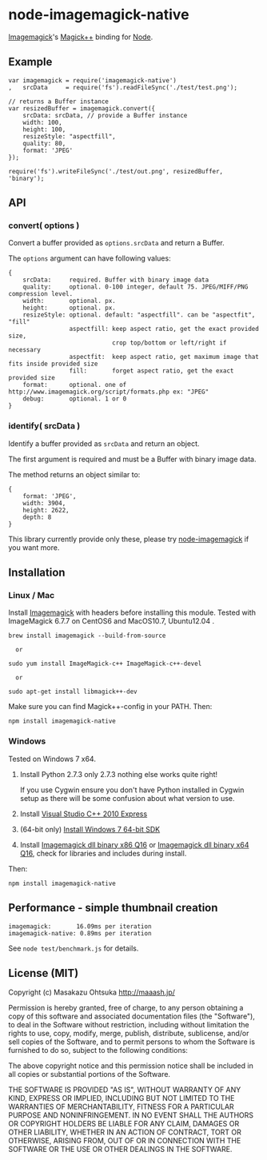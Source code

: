 # node-imagemagick-native

[Imagemagick](http://www.imagemagick.org/)'s [Magick++](http://www.imagemagick.org/Magick++/) binding for [Node](http://nodejs.org/).

## Example

    var imagemagick = require('imagemagick-native')
    ,   srcData     = require('fs').readFileSync('./test/test.png');

    // returns a Buffer instance
    var resizedBuffer = imagemagick.convert({
        srcData: srcData, // provide a Buffer instance
        width: 100,
        height: 100,
        resizeStyle: "aspectfill",
        quality: 80,
        format: 'JPEG'
    });

    require('fs').writeFileSync('./test/out.png', resizedBuffer, 'binary');

## API

### convert( options )

Convert a buffer provided as `options.srcData` and return a Buffer.

The `options` argument can have following values:

    {
        srcData:     required. Buffer with binary image data
        quality:     optional. 0-100 integer, default 75. JPEG/MIFF/PNG compression level.
        width:       optional. px.
        height:      optional. px.
        resizeStyle: optional. default: "aspectfill". can be "aspectfit", "fill"
                     aspectfill: keep aspect ratio, get the exact provided size,
                                 crop top/bottom or left/right if necessary
                     aspectfit:  keep aspect ratio, get maximum image that fits inside provided size
                     fill:       forget aspect ratio, get the exact provided size
        format:      optional. one of http://www.imagemagick.org/script/formats.php ex: "JPEG"
        debug:       optional. 1 or 0
    }

### identify( srcData )

Identify a buffer provided as `srcData` and return an object.

The first argument is required and must be a Buffer with binary image data.

The method returns an object similar to:

    { 
        format: 'JPEG', 
        width: 3904, 
        height: 2622, 
        depth: 8 
    }

This library currently provide only these, please try [node-imagemagick](https://github.com/rsms/node-imagemagick/) if you want more.

## Installation

### Linux / Mac

Install [Imagemagick](http://www.imagemagick.org/) with headers before installing this module.
Tested with ImageMagick 6.7.7 on CentOS6 and MacOS10.7, Ubuntu12.04 .

    brew install imagemagick --build-from-source

      or

    sudo yum install ImageMagick-c++ ImageMagick-c++-devel

      or

    sudo apt-get install libmagick++-dev

Make sure you can find Magick++-config in your PATH.
Then:

    npm install imagemagick-native

### Windows

Tested on Windows 7 x64.

1. Install Python 2.7.3 only 2.7.3 nothing else works quite right!
    
    If you use Cygwin ensure you don't have Python installed in Cygwin setup as there will be some confusion about what version to use.

2. Install [Visual Studio C++ 2010 Express](http://www.microsoft.com/en-us/download/details.aspx?id=8279)

3. (64-bit only) [Install Windows 7 64-bit SDK](http://www.microsoft.com/en-us/download/details.aspx?id=8279)

4. Install [Imagemagick dll binary x86 Q16](http://www.imagemagick.org/download/binaries/ImageMagick-6.8.5-10-Q16-x86-dll.exe) or [Imagemagick dll binary x64 Q16](http://www.imagemagick.org/download/binaries/ImageMagick-6.8.5-10-Q16-x64-dll.exe), check for libraries and includes during install.

Then:

    npm install imagemagick-native

## Performance - simple thumbnail creation

    imagemagick:       16.09ms per iteration
    imagemagick-native: 0.89ms per iteration

See `node test/benchmark.js` for details.


## License (MIT)

Copyright (c) Masakazu Ohtsuka <http://maaash.jp/>

Permission is hereby granted, free of charge, to any person obtaining a copy
of this software and associated documentation files (the "Software"), to deal
in the Software without restriction, including without limitation the rights
to use, copy, modify, merge, publish, distribute, sublicense, and/or sell
copies of the Software, and to permit persons to whom the Software is
furnished to do so, subject to the following conditions:

The above copyright notice and this permission notice shall be included in
all copies or substantial portions of the Software.

THE SOFTWARE IS PROVIDED "AS IS", WITHOUT WARRANTY OF ANY KIND, EXPRESS OR
IMPLIED, INCLUDING BUT NOT LIMITED TO THE WARRANTIES OF MERCHANTABILITY,
FITNESS FOR A PARTICULAR PURPOSE AND NONINFRINGEMENT. IN NO EVENT SHALL THE
AUTHORS OR COPYRIGHT HOLDERS BE LIABLE FOR ANY CLAIM, DAMAGES OR OTHER
LIABILITY, WHETHER IN AN ACTION OF CONTRACT, TORT OR OTHERWISE, ARISING FROM,
OUT OF OR IN CONNECTION WITH THE SOFTWARE OR THE USE OR OTHER DEALINGS IN
THE SOFTWARE.
